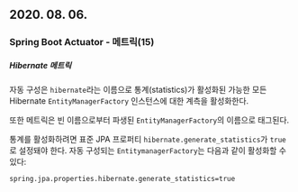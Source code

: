 ## 2020. 08. 06.

### Spring Boot Actuator - 메트릭(15)

##### Hibernate 메트릭

자동 구성은 `hibernate`라는 이름으로 통계(statistics)가 활성화된 가능한 모든 Hibernate `EntityManagerFactory` 인스턴스에 대한 계측을 활성화한다.

또한 메트릭은 빈 이름으로부터 파생된 `EntityManagerFactory`의 이름으로 태그된다.

통계를 활성화하려면 표준 JPA 프로퍼티 `hibernate.generate_statistics`가 `true`로 설정돼야 한다. 자동 구성되는 `EntitymanagerFactory`는 다음과 같이 활성화할 수 있다:

```properties
spring.jpa.properties.hibernate.generate_statistics=true
```

